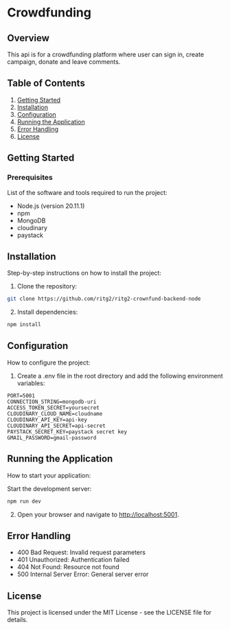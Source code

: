 # Crowdfunding

## Overview

This api is for a crowdfunding platform where user can sign in,  create campaign, donate and leave comments.

## Table of Contents

1. [Getting Started](#getting-started)
2. [Installation](#installation)
3. [Configuration](#configuration)
4. [Running the Application](#running-the-application)
5. [Error Handling](#error-handling)
6. [License](#license)

## Getting Started

### Prerequisites

List of the software and tools required to run the project:

- Node.js (version 20.11.1)
- npm
- MongoDB
- cloudinary
- paystack

## Installation

Step-by-step instructions on how to install the project:
1. Clone the repository:
```bash
git clone https://github.com/ritg2/ritg2-crownfund-backend-node
```

2. Install dependencies:
```bash
npm install
```


## Configuration

How to configure the project:

1. Create a .env file in the root directory and add the following environment variables:
```plaintext
PORT=5001
CONNECTION_STRING=mongodb-uri
ACCESS_TOKEN_SECRET=yoursecret
CLOUDINARY_CLOUD_NAME=cloudname
CLOUDINARY_API_KEY=api-key
CLOUDINARY_API_SECRET=api-secret
PAYSTACK_SECRET_KEY=paystack secret key
GMAIL_PASSWORD=gmail-password
```

## Running the Application

How to start your application:

Start the development server:
```bash
npm run dev
```

2. Open your browser and navigate to [http://localhost:5001](http://localhost:5001).

## Error Handling

- 400 Bad Request: Invalid request parameters
- 401 Unauthorized: Authentication failed
- 404 Not Found: Resource not found
- 500 Internal Server Error: General server error

## License

This project is licensed under the MIT License - see the LICENSE file for details.
